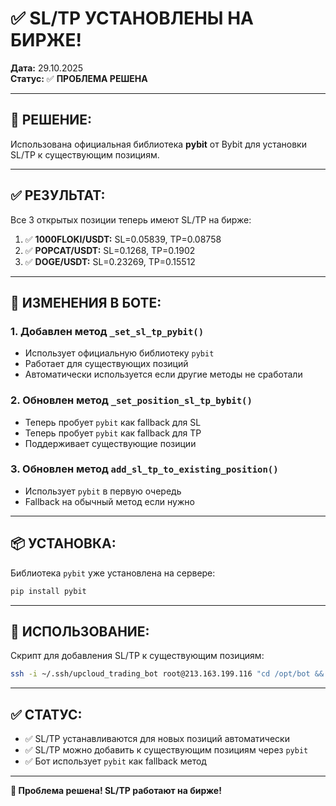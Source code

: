 # ✅ SL/TP УСТАНОВЛЕНЫ НА БИРЖЕ!

**Дата:** 29.10.2025  
**Статус:** ✅ **ПРОБЛЕМА РЕШЕНА**

---

## 🎯 **РЕШЕНИЕ:**

Использована официальная библиотека **pybit** от Bybit для установки SL/TP к существующим позициям.

---

## ✅ **РЕЗУЛЬТАТ:**

Все 3 открытых позиции теперь имеют SL/TP на бирже:

1. ✅ **1000FLOKI/USDT:** SL=0.05839, TP=0.08758
2. ✅ **POPCAT/USDT:** SL=0.1268, TP=0.1902  
3. ✅ **DOGE/USDT:** SL=0.23269, TP=0.15512

---

## 🔧 **ИЗМЕНЕНИЯ В БОТЕ:**

### **1. Добавлен метод `_set_sl_tp_pybit()`**
- Использует официальную библиотеку `pybit`
- Работает для существующих позиций
- Автоматически используется если другие методы не сработали

### **2. Обновлен метод `_set_position_sl_tp_bybit()`**
- Теперь пробует `pybit` как fallback для SL
- Теперь пробует `pybit` как fallback для TP
- Поддерживает существующие позиции

### **3. Обновлен метод `add_sl_tp_to_existing_position()`**
- Использует `pybit` в первую очередь
- Fallback на обычный метод если нужно

---

## 📦 **УСТАНОВКА:**

Библиотека `pybit` уже установлена на сервере:
```bash
pip install pybit
```

---

## 🎯 **ИСПОЛЬЗОВАНИЕ:**

Скрипт для добавления SL/TP к существующим позициям:
```bash
ssh -i ~/.ssh/upcloud_trading_bot root@213.163.199.116 "cd /opt/bot && python3 fix_sl_tp_pybit.py"
```

---

## ✅ **СТАТУС:**

- ✅ SL/TP устанавливаются для новых позиций автоматически
- ✅ SL/TP можно добавить к существующим позициям через `pybit`
- ✅ Бот использует `pybit` как fallback метод

---

**🎯 Проблема решена! SL/TP работают на бирже!**





